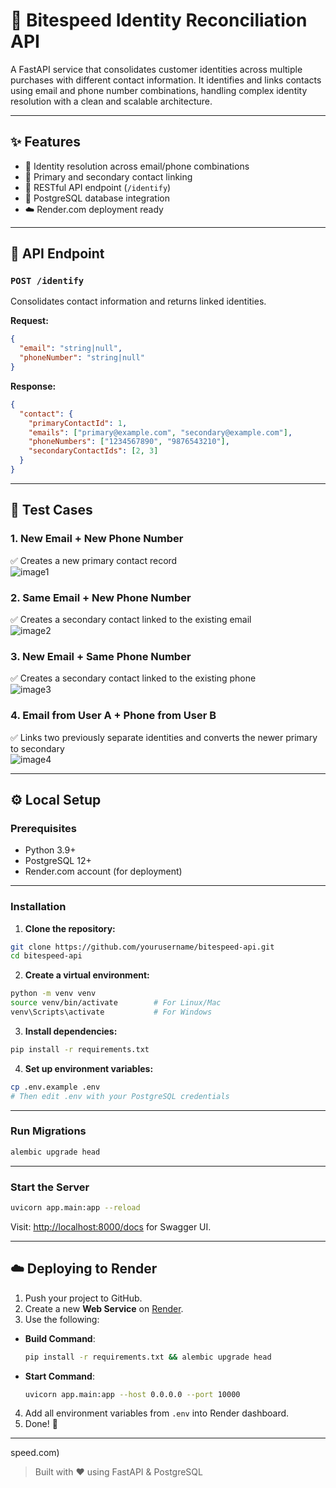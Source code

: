 # 🔗 Bitespeed Identity Reconciliation API


A FastAPI service that consolidates customer identities across multiple purchases with different contact information. It identifies and links contacts using email and phone number combinations, handling complex identity resolution with a clean and scalable architecture.

---

## ✨ Features

- 🔁 Identity resolution across email/phone combinations  
- 🔗 Primary and secondary contact linking  
- 📡 RESTful API endpoint (`/identify`)  
- 🐘 PostgreSQL database integration  
- ☁️ Render.com deployment ready  

---

## 📮 API Endpoint

### `POST /identify`

Consolidates contact information and returns linked identities.

**Request:**

```json
{
  "email": "string|null",
  "phoneNumber": "string|null"
}
```

**Response:**

```json
{
  "contact": {
    "primaryContactId": 1,
    "emails": ["primary@example.com", "secondary@example.com"],
    "phoneNumbers": ["1234567890", "9876543210"],
    "secondaryContactIds": [2, 3]
  }
}
```

---

## 🧪 Test Cases

### 1. New Email + New Phone Number  
✅ Creates a new primary contact record  
![image1](https://image1.png)

### 2. Same Email + New Phone Number  
✅ Creates a secondary contact linked to the existing email  
![image2](https://image2.png)

### 3. New Email + Same Phone Number  
✅ Creates a secondary contact linked to the existing phone  
![image3](https://image3.png)

### 4. Email from User A + Phone from User B  
✅ Links two previously separate identities and converts the newer primary to secondary  
![image4](https://image4.png)

---

## ⚙️ Local Setup

### Prerequisites

- Python 3.9+
- PostgreSQL 12+
- Render.com account (for deployment)

---

### Installation

1. **Clone the repository:**

```bash
git clone https://github.com/yourusername/bitespeed-api.git
cd bitespeed-api
```

2. **Create a virtual environment:**

```bash
python -m venv venv
source venv/bin/activate        # For Linux/Mac
venv\Scripts\activate           # For Windows
```

3. **Install dependencies:**

```bash
pip install -r requirements.txt
```

4. **Set up environment variables:**

```bash
cp .env.example .env
# Then edit .env with your PostgreSQL credentials
```

---

### Run Migrations

```bash
alembic upgrade head
```

---

### Start the Server

```bash
uvicorn app.main:app --reload
```

Visit: [http://localhost:8000/docs](http://localhost:8000/docs) for Swagger UI.

---

## ☁️ Deploying to Render

1. Push your project to GitHub.
2. Create a new **Web Service** on [Render](https://render.com/).
3. Use the following:

- **Build Command**:
  ```bash
  pip install -r requirements.txt && alembic upgrade head
  ```
- **Start Command**:
  ```bash
  uvicorn app.main:app --host 0.0.0.0 --port 10000
  ```

4. Add all environment variables from `.env` into Render dashboard.
5. Done! 🎉

---
speed.com)

> Built with ❤️ using FastAPI & PostgreSQL
